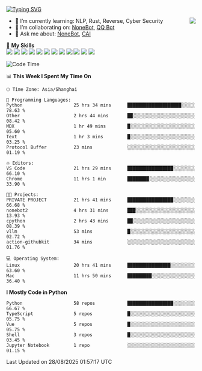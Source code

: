 [![Typing SVG](https://readme-typing-svg.herokuapp.com?size=25&duration=2500&color=8C43EA&vCenter=true&width=200&height=40&lines=Hi+there+%F0%9F%91%8B%F0%9F%8F%BB;I'm+yanyongyu)](https://git.io/typing-svg)

<a href="#">
  <img align="right" src="https://github-readme-stats.vercel.app/api?username=yanyongyu&count_private=true&show_icons=true&bg_color=15,f2f7fd,E0EAFC" />
</a>

- 🌱 I’m currently learning: NLP, Rust, Reverse, Cyber Security
- 👯 I’m collaborating on: [NoneBot](https://github.com/nonebot), [QQ Bot](https://github.com/Mrs4s/go-cqhttp)
- 💬 Ask me about: [NoneBot](https://github.com/nonebot), [CAI](https://github.com/cscs181/CAI)

🌟 **My Skills**  
![](https://img.shields.io/badge/-Python-3e74a2?style=flat-square&logo=Python&logoColor=fff)
![](https://img.shields.io/badge/-TypeScript-3178C6?style=flat-square&logo=TypeScript&logoColor=fff)
![](https://img.shields.io/badge/-Vue-4fc08d?style=flat-square&logo=Vue.js&logoColor=fff)
![](https://img.shields.io/badge/-React-2d98ce?style=flat-square&logo=React&logoColor=fff)
![](https://img.shields.io/badge/-FastAPI-009688?style=flat-square&logo=FastAPI&logoColor=fff)
![](https://img.shields.io/badge/-Linux-000000?style=flat-square&logo=Linux&logoColor=fff)
![](https://img.shields.io/badge/-Docker-2496ED?style=flat-square&logo=Docker&logoColor=fff)
![](https://img.shields.io/badge/-Kubernetes-326CE5?style=flat-square&logo=Kubernetes&logoColor=fff)
![](https://img.shields.io/badge/-GitHub%20Actions-2088FF?style=flat-square&logo=GitHubActions&logoColor=fff)
![](https://img.shields.io/badge/-PostgreSQL-4169E1?style=flat-square&logo=PostgreSQL&logoColor=fff)
![](https://img.shields.io/badge/-Redis-DC382D?style=flat-square&logo=Redis&logoColor=fff)
![](https://img.shields.io/badge/-MongoDB-47A248?style=flat-square&logo=MongoDB&logoColor=fff)

<!--START_SECTION:waka-->
![Code Time](http://img.shields.io/badge/Code%20Time-7%2C921%20hrs%206%20mins-blue)

📊 **This Week I Spent My Time On** 

```text
🕑︎ Time Zone: Asia/Shanghai

💬 Programming Languages: 
Python                   25 hrs 34 mins      ████████████████████░░░░░   78.63 % 
Other                    2 hrs 44 mins       ██░░░░░░░░░░░░░░░░░░░░░░░   08.42 % 
MDX                      1 hr 49 mins        █░░░░░░░░░░░░░░░░░░░░░░░░   05.60 % 
Text                     1 hr 3 mins         █░░░░░░░░░░░░░░░░░░░░░░░░   03.25 % 
Protocol Buffer          23 mins             ░░░░░░░░░░░░░░░░░░░░░░░░░   01.19 % 

🔥 Editors: 
VS Code                  21 hrs 29 mins      █████████████████░░░░░░░░   66.10 % 
Chrome                   11 hrs 1 min        ████████░░░░░░░░░░░░░░░░░   33.90 % 

🐱‍💻 Projects: 
PRIVATE PROJECT          21 hrs 41 mins      █████████████████░░░░░░░░   66.68 % 
nonebot2                 4 hrs 31 mins       ███░░░░░░░░░░░░░░░░░░░░░░   13.93 % 
cpython                  2 hrs 43 mins       ██░░░░░░░░░░░░░░░░░░░░░░░   08.39 % 
vllm                     53 mins             █░░░░░░░░░░░░░░░░░░░░░░░░   02.72 % 
action-githubkit         34 mins             ░░░░░░░░░░░░░░░░░░░░░░░░░   01.76 % 

💻 Operating System: 
Linux                    20 hrs 41 mins      ████████████████░░░░░░░░░   63.60 % 
Mac                      11 hrs 50 mins      █████████░░░░░░░░░░░░░░░░   36.40 % 
```

**I Mostly Code in Python** 

```text
Python                   58 repos            █████████████████░░░░░░░░   66.67 % 
TypeScript               5 repos             █░░░░░░░░░░░░░░░░░░░░░░░░   05.75 % 
Vue                      5 repos             █░░░░░░░░░░░░░░░░░░░░░░░░   05.75 % 
Shell                    3 repos             █░░░░░░░░░░░░░░░░░░░░░░░░   03.45 % 
Jupyter Notebook         1 repo              ░░░░░░░░░░░░░░░░░░░░░░░░░   01.15 % 
```




 Last Updated on 28/08/2025 01:57:17 UTC
<!--END_SECTION:waka-->
